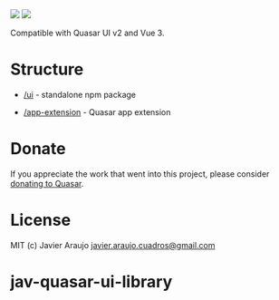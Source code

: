<img src="https://img.shields.io/npm/v/quasar-ui-ui-test.svg?label=quasar-ui-ui-test">
<img src="https://img.shields.io/npm/v/quasar-app-extension-ui-test.svg?label=quasar-app-extension-ui-test">

Compatible with Quasar UI v2 and Vue 3.

# Structure
* [/ui](ui) - standalone npm package

* [/app-extension](app-extension) - Quasar app extension


# Donate
If you appreciate the work that went into this project, please consider [donating to Quasar](https://donate.quasar.dev).

# License
MIT (c) Javier Araujo <javier.araujo.cuadros@gmail.com>
# jav-quasar-ui-library
